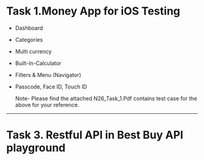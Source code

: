 # Task 1.Money App for iOS Testing	#	

* Dashboard 
* Categories 
* Multi currency
* Built-In-Calculator
* Filters & Menu (Navigator)
* Passcode, Face ID, Touch ID

  Note- Please find the attached N26_Task_1.Pdf contains test case for the above for your reference. 
----------------------------------------------------------------------------------------------

# Task 3. Restful API in Best Buy API playground #

	
